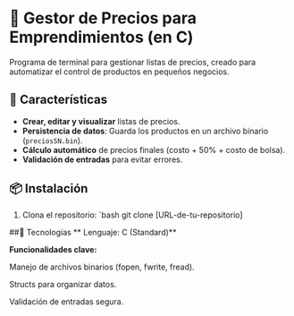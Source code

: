 # 🛒 Gestor de Precios para Emprendimientos (en C)

Programa de terminal para gestionar listas de precios, creado para automatizar el control de productos en pequeños negocios.

## 🚀 Características
- **Crear, editar y visualizar** listas de precios.
- **Persistencia de datos**: Guarda los productos en un archivo binario (`preciosSN.bin`).
- **Cálculo automático** de precios finales (costo + 50% + costo de bolsa).
- **Validación de entradas** para evitar errores.

## 📦 Instalación
1. Clona el repositorio:
   	`bash
   	git clone [URL-de-tu-repositorio]

##📝 Tecnologías
** Lenguaje: C (Standard)**

**Funcionalidades clave:**

Manejo de archivos binarios (fopen, fwrite, fread).

Structs para organizar datos.

Validación de entradas segura.